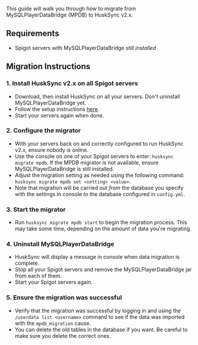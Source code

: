 This guide will walk you through how to migrate from MySQLPlayerDataBridge (MPDB) to HuskSync v2.x.

## Requirements
- Spigot servers with MySQLPlayerDataBridge *still installed*

## Migration Instructions
### 1. Install HuskSync v2.x on all Spigot servers
- Download, then install HuskSync on all your servers. Don't uninstall MySQLPlayerDataBridge yet.
- Follow the setup instructions [here](Setup).
- Start your servers again when done.

### 2. Configure the migrator
- With your servers back on and correctly configured to run HuskSync v2.x, ensure nobody is online.
- Use the console on one of your Spigot servers to enter: `husksync migrate mpdb`. If the MPDB migrator is not available, ensure MySQLPlayerDataBridge is still installed.
- Adjust the migration setting as needed using the following command: `husksync migrate mpdb set <setting> <value>`.
- Note that migration will be carried out *from* the database you specify with the settings in console *to* the database configured in `config.yml`.

### 3. Start the migrator
- Run `husksync migrate mpdb start` to begin the migration process. This may take some time, depending on the amount of data you're migrating.

### 4. Uninstall MySQLPlayerDataBridge
- HuskSync will display a message in console when data migration is complete.
- Stop all your Spigot servers and remove the MySQLPlayerDataBridge jar from each of them.
- Start your Spigot servers again.

### 5. Ensure the migration was successful
- Verify that the migration was successful by logging in and using the `/userdata list <username>` command to see if the data was imported with the `mpdb_migration` cause. 
- You can delete the old tables in the database if you want. Be careful to make sure you delete the correct ones.